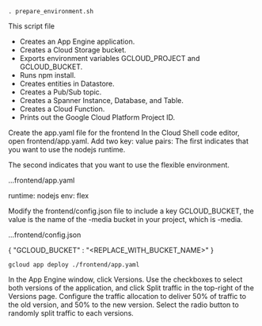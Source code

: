 `. prepare_environment.sh`

This script file

* Creates an App Engine application.
* Creates a Cloud Storage bucket.
* Exports environment variables GCLOUD_PROJECT and GCLOUD_BUCKET.
* Runs npm install.
* Creates entities in Datastore.
* Creates a Pub/Sub topic.
* Creates a Spanner Instance, Database, and Table.
* Creates a Cloud Function.
* Prints out the Google Cloud Platform Project ID.

Create the app.yaml file for the frontend
In the Cloud Shell code editor, open frontend/app.yaml.
Add two key: value pairs:
The first indicates that you want to use the nodejs runtime.

The second indicates that you want to use the flexible environment.

...frontend/app.yaml

runtime: nodejs
env: flex

Modify the frontend/config.json file to include a key GCLOUD_BUCKET, the value is the name of the -media bucket in your project, which is <GCP-Project-ID>-media.

...frontend/config.json

{
"GCLOUD_BUCKET" : "<REPLACE_WITH_BUCKET_NAME>"
}

`gcloud app deploy ./frontend/app.yaml`

In the App Engine window, click Versions. Use the checkboxes to select both versions of the application, and click Split traffic in the top-right of the Versions page.
Configure the traffic allocation to deliver 50% of traffic to the old version, and 50% to the new version.
Select the radio button to randomly split traffic to each versions.


